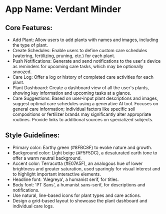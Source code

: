 # **App Name**: Verdant Minder

## Core Features:

- Add Plant: Allow users to add plants with names and images, including the type of plant.
- Create Schedules: Enable users to define custom care schedules (watering, fertilizing, pruning, etc.) for each plant.
- Push Notifications: Generate and send notifications to the user's device as reminders for upcoming care tasks, which may be optionally snoozed.
- Care Log: Offer a log or history of completed care activities for each plant.
- Plant Dashboard: Create a dashboard view of all the user's plants, showing key information and upcoming tasks at a glance.
- Care Suggestions: Based on user-input plant descriptions and images, suggest optimal care schedules using a generative AI tool. Focuses on general care information; individual factors like specific soil compositions or fertilizer brands may significantly alter appropriate routines. Provide links to additional sources on specialized subjects.

## Style Guidelines:

- Primary color: Earthy green (#8FBC8F) to evoke nature and growth.
- Background color: Light beige (#F5F5DC), a desaturated earth tone to offer a warm neutral background.
- Accent color: Terracotta (#E07A5F), an analogous hue of lower brightness and greater saturation, used sparingly for visual interest and to highlight important interactive elements.
- Headline font: 'Alegreya', a humanist serif, for titles.
- Body font: 'PT Sans', a humanist sans-serif, for descriptions and notifications.
- Use natural, line-based icons for plant types and care actions.
- Design a grid-based layout to showcase the plant dashboard and individual care logs.